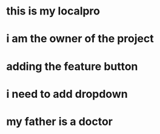 # this is my localpro
# i am the owner of the project
# adding the feature button
# i need to add dropdown
# my father is a doctor
